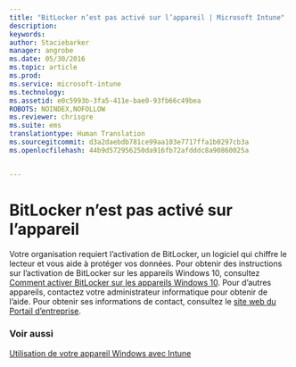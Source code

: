 ```yaml
---
title: "BitLocker n’est pas activé sur l’appareil | Microsoft Intune"
description: 
keywords: 
author: Staciebarker
manager: angrobe
ms.date: 05/30/2016
ms.topic: article
ms.prod: 
ms.service: microsoft-intune
ms.technology: 
ms.assetid: e0c5993b-3fa5-411e-bae0-93fb66c49bea
ROBOTS: NOINDEX,NOFOLLOW
ms.reviewer: chrisgre
ms.suite: ems
translationtype: Human Translation
ms.sourcegitcommit: d3a2daebdb781ce99aa103e7717ffa1b0297cb3a
ms.openlocfilehash: 44b9d572956250da916fb72afdddc8a90860025a


---
```



# BitLocker n’est pas activé sur l’appareil

Votre organisation requiert l’activation de BitLocker, un logiciel qui chiffre le lecteur et vous aide à protéger vos données. Pour obtenir des instructions sur l’activation de BitLocker sur les appareils Windows 10, consultez [Comment activer BitLocker sur les appareils Windows 10](https://gallery.technet.microsoft.com/How-to-turn-on-BitLocker-34294d3d). Pour d’autres appareils, contactez votre administrateur informatique pour obtenir de l’aide. Pour obtenir ses informations de contact, consultez le [site web du Portail d’entreprise](http://portal.manage.microsoft.com).

### Voir aussi
[Utilisation de votre appareil Windows avec Intune](using-your-windows-device-with-intune.md)



<!--HONumber=Aug16_HO4-->



